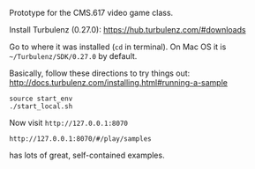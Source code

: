 Prototype for the CMS.617 video game class.

Install Turbulenz (0.27.0): https://hub.turbulenz.com/#downloads

Go to where it was installed (`cd` in terminal).
On Mac OS it is `~/Turbulenz/SDK/0.27.0` by default.

Basically, follow these directions to try things out:
http://docs.turbulenz.com/installing.html#running-a-sample

```
source start_env
./start_local.sh
```

Now visit `http://127.0.0.1:8070`

`http://127.0.0.1:8070/#/play/samples`

has lots of great, self-contained examples.
